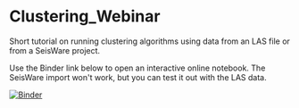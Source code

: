 # Clustering_Webinar

Short tutorial on running clustering algorithms using data from an LAS file or from a SeisWare project.


Use the Binder link below to open an interactive online notebook. The SeisWare import won't work, but you can test it out with the LAS data.

[![Binder](https://mybinder.org/badge_logo.svg)](https://mybinder.org/v2/gh/markogauk/Clustering_Webinar/77b474bf117aeef82c824666699741ae5bc0994d?filepath=Clustering%20Webinar.ipynb)
